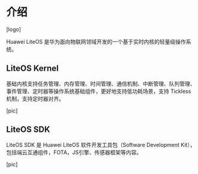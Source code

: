# 介绍

[logo]

Huawei LiteOS 是华为面向物联网领域开发的一个基于实时内核的轻量级操作系统。

## LiteOS Kernel

基础内核支持任务管理、内存管理、时间管理、通信机制、中断管理、队列管理、事件管理、定时器等操作系统基础组件，更好地支持低功耗场景，支持 Tickless 机制，支持定时器对齐。

[pic]

## LiteOS SDK

LiteOS SDK 是 Huawei LiteOS 软件开发工具包（Software Development Kit），包括端云互通组件，FOTA，JS引擎、传感器框架等内容。

[pic]
